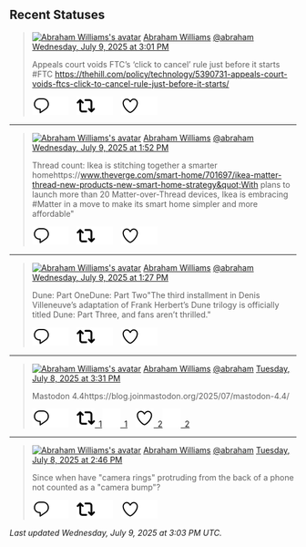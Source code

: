 ## Recent Statuses

> <a href="https://indieweb.social/@abraham"><img alt="Abraham Williams's avatar" src="https://cdn.masto.host/indiewebsocial/accounts/avatars/109/292/540/382/343/163/original/d00f2e03ce9c85b1.jpg" height="24" width="24" ></a> [Abraham Williams](https://indieweb.social/@abraham) [@abraham](https://indieweb.social/@abraham) [Wednesday, July 9, 2025 at 3:01 PM](https://indieweb.social/@abraham/114823873292385844)
>
> Appeals court voids FTC’s ‘click to cancel’ rule just before it starts #FTC https://thehill.com/policy/technology/5390731-appeals-court-voids-ftcs-click-to-cancel-rule-just-before-it-starts/
>
> [![Reply](./images/reply_light.svg#gh-light-mode-only "Reply")](https://indieweb.social/@abraham/114823873292385844#gh-light-mode-only)[![Reply](./images/reply.svg#gh-dark-mode-only "Reply")](https://indieweb.social/@abraham/114823873292385844#gh-dark-mode-only)&emsp;[![Boost](./images/retweet_light.svg#gh-light-mode-only "Boost")](https://indieweb.social/@abraham/114823873292385844#gh-light-mode-only)[![Boost](./images/retweet.svg#gh-dark-mode-only "Boost")](https://indieweb.social/@abraham/114823873292385844#gh-dark-mode-only)&emsp;[![Favorite](./images/like_light.svg#gh-light-mode-only "Favorite")](https://indieweb.social/@abraham/114823873292385844#gh-light-mode-only)[![Favorite](./images/like.svg#gh-dark-mode-only "Favorite")](https://indieweb.social/@abraham/114823873292385844#gh-dark-mode-only)


---

> <a href="https://indieweb.social/@abraham"><img alt="Abraham Williams's avatar" src="https://cdn.masto.host/indiewebsocial/accounts/avatars/109/292/540/382/343/163/original/d00f2e03ce9c85b1.jpg" height="24" width="24" ></a> [Abraham Williams](https://indieweb.social/@abraham) [@abraham](https://indieweb.social/@abraham) [Wednesday, July 9, 2025 at 1:52 PM](https://indieweb.social/@abraham/114823601895726897)
>
> Thread count: Ikea is stitching together a smarter homehttps://www.theverge.com/smart-home/701697/ikea-matter-thread-new-products-new-smart-home-strategy&quot;With plans to launch more than 20 Matter-over-Thread devices, Ikea is embracing #Matter in a move to make its smart home simpler and more affordable&quot;
>
> [![Reply](./images/reply_light.svg#gh-light-mode-only "Reply")](https://indieweb.social/@abraham/114823601895726897#gh-light-mode-only)[![Reply](./images/reply.svg#gh-dark-mode-only "Reply")](https://indieweb.social/@abraham/114823601895726897#gh-dark-mode-only)&emsp;[![Boost](./images/retweet_light.svg#gh-light-mode-only "Boost")](https://indieweb.social/@abraham/114823601895726897#gh-light-mode-only)[![Boost](./images/retweet.svg#gh-dark-mode-only "Boost")](https://indieweb.social/@abraham/114823601895726897#gh-dark-mode-only)&emsp;[![Favorite](./images/like_light.svg#gh-light-mode-only "Favorite")](https://indieweb.social/@abraham/114823601895726897#gh-light-mode-only)[![Favorite](./images/like.svg#gh-dark-mode-only "Favorite")](https://indieweb.social/@abraham/114823601895726897#gh-dark-mode-only)


---

> <a href="https://indieweb.social/@abraham"><img alt="Abraham Williams's avatar" src="https://cdn.masto.host/indiewebsocial/accounts/avatars/109/292/540/382/343/163/original/d00f2e03ce9c85b1.jpg" height="24" width="24" ></a> [Abraham Williams](https://indieweb.social/@abraham) [@abraham](https://indieweb.social/@abraham) [Wednesday, July 9, 2025 at 1:27 PM](https://indieweb.social/@abraham/114823506074598001)
>
> Dune: Part OneDune: Part Two&quot;The third installment in Denis Villeneuve’s adaptation of Frank Herbert’s Dune trilogy is officially titled Dune: Part Three, and fans aren’t thrilled.&quot;
>
> [![Reply](./images/reply_light.svg#gh-light-mode-only "Reply")](https://indieweb.social/@abraham/114823506074598001#gh-light-mode-only)[![Reply](./images/reply.svg#gh-dark-mode-only "Reply")](https://indieweb.social/@abraham/114823506074598001#gh-dark-mode-only)&emsp;[![Boost](./images/retweet_light.svg#gh-light-mode-only "Boost")](https://indieweb.social/@abraham/114823506074598001#gh-light-mode-only)[![Boost](./images/retweet.svg#gh-dark-mode-only "Boost")](https://indieweb.social/@abraham/114823506074598001#gh-dark-mode-only)&emsp;[![Favorite](./images/like_light.svg#gh-light-mode-only "Favorite")](https://indieweb.social/@abraham/114823506074598001#gh-light-mode-only)[![Favorite](./images/like.svg#gh-dark-mode-only "Favorite")](https://indieweb.social/@abraham/114823506074598001#gh-dark-mode-only)


---

> <a href="https://indieweb.social/@abraham"><img alt="Abraham Williams's avatar" src="https://cdn.masto.host/indiewebsocial/accounts/avatars/109/292/540/382/343/163/original/d00f2e03ce9c85b1.jpg" height="24" width="24" ></a> [Abraham Williams](https://indieweb.social/@abraham) [@abraham](https://indieweb.social/@abraham) [Tuesday, July 8, 2025 at 3:31 PM](https://indieweb.social/@abraham/114818330297267384)
>
> Mastodon 4.4https://blog.joinmastodon.org/2025/07/mastodon-4.4/
>
> [![Reply](./images/reply_light.svg#gh-light-mode-only "Reply")](https://indieweb.social/@abraham/114818330297267384#gh-light-mode-only)[![Reply](./images/reply.svg#gh-dark-mode-only "Reply")](https://indieweb.social/@abraham/114818330297267384#gh-dark-mode-only)&emsp;[![Boost](./images/retweet_light.svg#gh-light-mode-only "Boost")&ensp;1](https://indieweb.social/@abraham/114818330297267384#gh-light-mode-only)[![Boost](./images/retweet.svg#gh-dark-mode-only "Boost")&ensp;1](https://indieweb.social/@abraham/114818330297267384#gh-dark-mode-only)&emsp;[![Favorite](./images/like_light.svg#gh-light-mode-only "Favorite")&ensp;2](https://indieweb.social/@abraham/114818330297267384#gh-light-mode-only)[![Favorite](./images/like.svg#gh-dark-mode-only "Favorite")&ensp;2](https://indieweb.social/@abraham/114818330297267384#gh-dark-mode-only)


---

> <a href="https://indieweb.social/@abraham"><img alt="Abraham Williams's avatar" src="https://cdn.masto.host/indiewebsocial/accounts/avatars/109/292/540/382/343/163/original/d00f2e03ce9c85b1.jpg" height="24" width="24" ></a> [Abraham Williams](https://indieweb.social/@abraham) [@abraham](https://indieweb.social/@abraham) [Tuesday, July 8, 2025 at 2:46 PM](https://indieweb.social/@abraham/114818152839880427)
>
> Since when have &quot;camera rings&quot; protruding from the back of a phone not counted as a &quot;camera bump&quot;?
>
> [![Reply](./images/reply_light.svg#gh-light-mode-only "Reply")](https://indieweb.social/@abraham/114818152839880427#gh-light-mode-only)[![Reply](./images/reply.svg#gh-dark-mode-only "Reply")](https://indieweb.social/@abraham/114818152839880427#gh-dark-mode-only)&emsp;[![Boost](./images/retweet_light.svg#gh-light-mode-only "Boost")](https://indieweb.social/@abraham/114818152839880427#gh-light-mode-only)[![Boost](./images/retweet.svg#gh-dark-mode-only "Boost")](https://indieweb.social/@abraham/114818152839880427#gh-dark-mode-only)&emsp;[![Favorite](./images/like_light.svg#gh-light-mode-only "Favorite")](https://indieweb.social/@abraham/114818152839880427#gh-light-mode-only)[![Favorite](./images/like.svg#gh-dark-mode-only "Favorite")](https://indieweb.social/@abraham/114818152839880427#gh-dark-mode-only)


_Last updated Wednesday, July 9, 2025 at 3:03 PM UTC._
